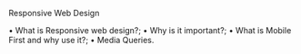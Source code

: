 Responsive Web Design

• What is Responsive web design?;
• Why is it important?;
• What is Mobile First and why use it?;
• Media Queries.
